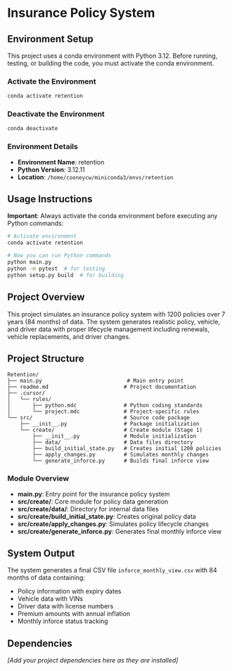 # Insurance Policy System

## Environment Setup

This project uses a conda environment with Python 3.12. Before running, testing, or building the code, you must activate the conda environment.

### Activate the Environment

```bash
conda activate retention
```

### Deactivate the Environment

```bash
conda deactivate
```

### Environment Details

- **Environment Name**: retention
- **Python Version**: 3.12.11
- **Location**: `/home/cooneycw/miniconda3/envs/retention`

## Usage Instructions

**Important**: Always activate the conda environment before executing any Python commands:

```bash
# Activate environment
conda activate retention

# Now you can run Python commands
python main.py
python -m pytest  # for testing
python setup.py build  # for building
```

## Project Overview

This project simulates an insurance policy system with 1200 policies over 7 years (84 months) of data. The system generates realistic policy, vehicle, and driver data with proper lifecycle management including renewals, vehicle replacements, and driver changes.

## Project Structure

```
Retention/
├── main.py                           # Main entry point
├── readme.md                        # Project documentation
├── .cursor/
│   └── rules/
│       ├── python.mdc               # Python coding standards
│       └── project.mdc              # Project-specific rules
└── src/                             # Source code package
    ├── __init__.py                  # Package initialization
    └── create/                      # Create module (Stage 1)
        ├── __init__.py              # Module initialization
        ├── data/                    # Data files directory
        ├── build_initial_state.py   # Creates initial 1200 policies
        ├── apply_changes.py         # Simulates monthly changes
        └── generate_inforce.py      # Builds final inforce view
```

### Module Overview

- **main.py**: Entry point for the insurance policy system
- **src/create/**: Core module for policy data generation
- **src/create/data/**: Directory for internal data files
- **src/create/build_initial_state.py**: Creates original policy data
- **src/create/apply_changes.py**: Simulates policy lifecycle changes
- **src/create/generate_inforce.py**: Generates final monthly inforce view

## System Output

The system generates a final CSV file `inforce_monthly_view.csv` with 84 months of data containing:
- Policy information with expiry dates
- Vehicle data with VINs
- Driver data with license numbers
- Premium amounts with annual inflation
- Monthly inforce status tracking

## Dependencies

*[Add your project dependencies here as they are installed]*
